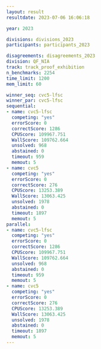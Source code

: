 ```yaml
---
layout: result
resultdate: 2023-07-06 16:06:18

year: 2023

divisions: divisions_2023
participants: participants_2023

disagreements: disagreements_2023
division: QF_NIA
track: track_proof_exhibition
n_benchmarks: 2254
time_limit: 1200
mem_limit: 60

winner_seq: cvc5-lfsc
winner_par: cvc5-lfsc
sequential:
- name: cvc5-lfsc
  competing: "yes"
  errorScore: 0
  correctScore: 1286
  CPUScore: 109967.751
  WallScore: 109762.664
  unsolved: 968
  abstained: 0
  timeout: 959
  memout: 5
- name: cvc5
  competing: "yes"
  errorScore: 0
  correctScore: 276
  CPUScore: 13253.389
  WallScore: 13063.425
  unsolved: 1978
  abstained: 0
  timeout: 1897
  memout: 5
parallel:
- name: cvc5-lfsc
  competing: "yes"
  errorScore: 0
  correctScore: 1286
  CPUScore: 109967.751
  WallScore: 109762.664
  unsolved: 968
  abstained: 0
  timeout: 959
  memout: 5
- name: cvc5
  competing: "yes"
  errorScore: 0
  correctScore: 276
  CPUScore: 13253.389
  WallScore: 13063.425
  unsolved: 1978
  abstained: 0
  timeout: 1897
  memout: 5
---
```

